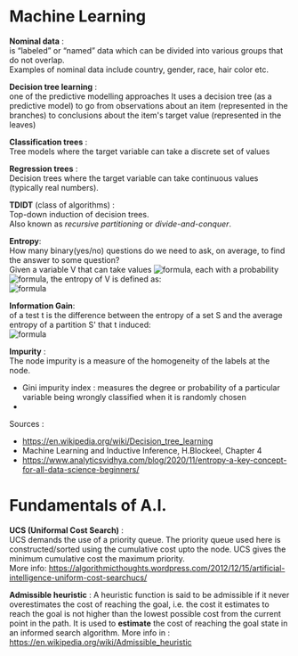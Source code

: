 # Machine Learning
 
 **Nominal data** :  
 is “labeled” or “named” data which can be divided into various groups that do not overlap.  
 Examples of nominal data include country, gender, race, hair color etc.

**Decision tree learning** :  
one of the predictive modelling approaches It uses a decision tree (as a predictive model) to go from observations about an item (represented in the branches) to conclusions about the item's target value (represented in the leaves)

**Classification trees** :  
Tree models where the target variable can take a discrete set of values

**Regression trees** :  
Decision trees where the target variable can take continuous values (typically real numbers).

**TDIDT** (class of algorithms) :  
Top-down induction of decision trees.  
Also known as *recursive partitioning* or *divide-and-conquer*. 

**Entropy**:  
How many binary(yes/no) questions do we need to ask, on average, to find the answer to some question?  
Given a variable V that can take values ![formula](https://render.githubusercontent.com/render/math?math=\color{white}\large\v_i), each with a probability ![formula](https://render.githubusercontent.com/render/math?math=\color{white}\large\p_i), the entropy of V is defined as:  
 ![formula](https://render.githubusercontent.com/render/math?math=\color{white}\large\e=s_v=-\sum_{i=1}^{k}p_ilog_2(p_i))  
 
 **Information Gain**:  
 of a test t is the difference between the entropy of a set S and the average entropy of a partition S' that t induced:  
 ![formula](https://render.githubusercontent.com/render/math?math=\color{white}\large\IG(t,S)=CE(S)-CE(S'))
 
 **Impurity** :  
 The node impurity is a measure of the homogeneity of the labels at the node.  
 * Gini impurity index : measures the degree or probability of a particular variable being wrongly classified when it is randomly chosen
 * 
 
Sources :  
* https://en.wikipedia.org/wiki/Decision_tree_learning
* Machine Learning and Inductive Inference, H.Blockeel, Chapter 4
* https://www.analyticsvidhya.com/blog/2020/11/entropy-a-key-concept-for-all-data-science-beginners/

 # Fundamentals of A.I.

**UCS (Uniformal Cost Search)** :  
UCS demands the use of a priority queue. The priority queue used here is constructed/sorted using the cumulative cost upto the node. 
UCS gives the minimum cumulative cost the maximum priority.  
More info: https://algorithmicthoughts.wordpress.com/2012/12/15/artificial-intelligence-uniform-cost-searchucs/

**Admissible heuristic** :
A heuristic function is said to be admissible if it never overestimates the cost of reaching the goal, i.e. the cost it estimates to reach the goal is not higher than the lowest possible cost from the current point in the path. It is used to **estimate** the cost of reaching the goal state in an informed search algorithm. 
More info in : https://en.wikipedia.org/wiki/Admissible_heuristic


